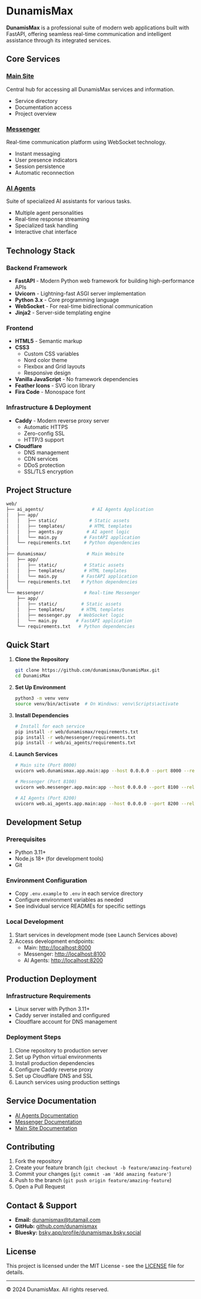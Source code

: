 # DunamisMax

**DunamisMax** is a professional suite of modern web applications built with FastAPI, offering seamless real-time communication and intelligent assistance through its integrated services.

## Core Services

### [Main Site](https://dunamismax.com)

Central hub for accessing all DunamisMax services and information.

- Service directory
- Documentation access
- Project overview

### [Messenger](https://messenger.dunamismax.com)

Real-time communication platform using WebSocket technology.

- Instant messaging
- User presence indicators
- Session persistence
- Automatic reconnection

### [AI Agents](https://agents.dunamismax.com)

Suite of specialized AI assistants for various tasks.

- Multiple agent personalities
- Real-time response streaming
- Specialized task handling
- Interactive chat interface

## Technology Stack

### Backend Framework

- **FastAPI** - Modern Python web framework for building high-performance APIs
- **Uvicorn** - Lightning-fast ASGI server implementation
- **Python 3.x** - Core programming language
- **WebSocket** - For real-time bidirectional communication
- **Jinja2** - Server-side templating engine

### Frontend

- **HTML5** - Semantic markup
- **CSS3**
  - Custom CSS variables
  - Nord color theme
  - Flexbox and Grid layouts
  - Responsive design
- **Vanilla JavaScript** - No framework dependencies
- **Feather Icons** - SVG icon library
- **Fira Code** - Monospace font

### Infrastructure & Deployment

- **Caddy** - Modern reverse proxy server
  - Automatic HTTPS
  - Zero-config SSL
  - HTTP/3 support
- **Cloudflare**
  - DNS management
  - CDN services
  - DDoS protection
  - SSL/TLS encryption

## Project Structure

```bash
web/
├── ai_agents/                  # AI Agents Application
│   ├── app/
│   │   ├── static/            # Static assets
│   │   ├── templates/         # HTML templates
│   │   ├── agents.py         # AI agent logic
│   │   └── main.py          # FastAPI application
│   └── requirements.txt     # Python dependencies
│
├── dunamismax/               # Main Website
│   ├── app/
│   │   ├── static/          # Static assets
│   │   ├── templates/       # HTML templates
│   │   └── main.py         # FastAPI application
│   └── requirements.txt    # Python dependencies
│
└── messenger/               # Real-time Messenger
    ├── app/
    │   ├── static/         # Static assets
    │   ├── templates/      # HTML templates
    │   ├── messenger.py   # WebSocket logic
    │   └── main.py       # FastAPI application
    └── requirements.txt   # Python dependencies
```

## Quick Start

1. **Clone the Repository**

   ```bash
   git clone https://github.com/dunamismax/DunamisMax.git
   cd DunamisMax
   ```

2. **Set Up Environment**

   ```bash
   python3 -m venv venv
   source venv/bin/activate  # On Windows: venv\Scripts\activate
   ```

3. **Install Dependencies**

   ```bash
   # Install for each service
   pip install -r web/dunamismax/requirements.txt
   pip install -r web/messenger/requirements.txt
   pip install -r web/ai_agents/requirements.txt
   ```

4. **Launch Services**

   ```bash
   # Main site (Port 8000)
   uvicorn web.dunamismax.app.main:app --host 0.0.0.0 --port 8000 --reload

   # Messenger (Port 8100)
   uvicorn web.messenger.app.main:app --host 0.0.0.0 --port 8100 --reload

   # AI Agents (Port 8200)
   uvicorn web.ai_agents.app.main:app --host 0.0.0.0 --port 8200 --reload
   ```

## Development Setup

### Prerequisites

- Python 3.11+
- Node.js 18+ (for development tools)
- Git

### Environment Configuration

- Copy `.env.example` to `.env` in each service directory
- Configure environment variables as needed
- See individual service READMEs for specific settings

### Local Development

1. Start services in development mode (see Launch Services above)
2. Access development endpoints:
   - Main: <http://localhost:8000>
   - Messenger: <http://localhost:8100>
   - AI Agents: <http://localhost:8200>

## Production Deployment

### Infrastructure Requirements

- Linux server with Python 3.11+
- Caddy server installed and configured
- Cloudflare account for DNS management

### Deployment Steps

1. Clone repository to production server
2. Set up Python virtual environments
3. Install production dependencies
4. Configure Caddy reverse proxy
5. Set up Cloudflare DNS and SSL
6. Launch services using production settings

## Service Documentation

- [AI Agents Documentation](/ai_agents/README.md)
- [Messenger Documentation](/messenger/README.md)
- [Main Site Documentation](/dunamismax/README.md)

## Contributing

1. Fork the repository
2. Create your feature branch (`git checkout -b feature/amazing-feature`)
3. Commit your changes (`git commit -am 'Add amazing feature'`)
4. Push to the branch (`git push origin feature/amazing-feature`)
5. Open a Pull Request

## Contact & Support

- **Email:** [dunamismax@tutamail.com](mailto:dunamismax@tutamail.com)
- **GitHub:** [github.com/dunamismax](https://github.com/dunamismax)
- **Bluesky:** [bsky.app/profile/dunamismax.bsky.social](https://bsky.app/profile/dunamismax.bsky.social)

## License

This project is licensed under the MIT License - see the [LICENSE](LICENSE) file for details.

---

© 2024 DunamisMax. All rights reserved.
